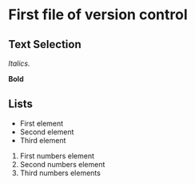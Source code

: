 # First file of version control

## Text Selection

*Italics.*

**Bold**

## Lists

* First element
* Second element
* Third element

1. First numbers element
2. Second numbers element
3. Third numbers elements

